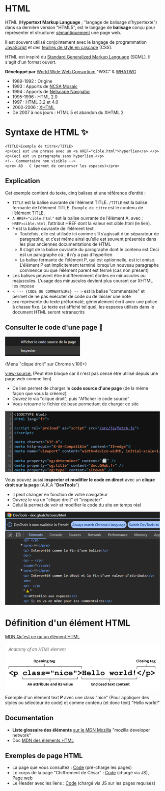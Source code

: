 # HTML
HTML (**Hypertext Markup Language** ; "langage de balisage d’hypertexte") dans sa dernière version "HTML5", est le langage de **balisage** conçu pour représenter et structurer [sémantiquement](https://fr.wikipedia.org/wiki/Sémantique) une page web.  

Il est souvent utilisé conjointement avec le langage de programmation [JavaScript](https://fr.wikipedia.org/wiki/JavaScript) et des [feuilles de style en cascade](https://fr.wikipedia.org/wiki/Feuilles_de_style_en_cascade) (CSS).  

HTML est inspiré du [Standard Generalized Markup Language](https://fr.wikipedia.org/wiki/Standard_Generalized_Markup_Language) (SGML). Il s'agit d'un format ouvert.

**Développé par**	[World Wide Web Consortium](https://fr.wikipedia.org/wiki/World_Wide_Web_Consortium) "W3C" & [WHATWG](https://fr.wikipedia.org/wiki/Web_Hypertext_Application_Technology_Working_Group)
- 1989-1992 : Origine
- 1993 : Apports de [NCSA Mosaic](https://fr.wikipedia.org/wiki/NCSA_Mosaic)
- 1994 : Apports de [Netscape Navigator](https://fr.wikipedia.org/wiki/Netscape_Navigator)
- 1995-1996 : HTML 2.0
- 1997 : HTML 3.2 et 4.0
- 2000-2006 : [XHTML](https://fr.wikipedia.org/wiki/Extensible_Hypertext_Markup_Language)
- De 2007 à nos jours : HTML 5 et abandon du XHTML 2

# Syntaxe de HTML ✨
```
<TITLE>Exemple de titre</TITLE>
<p>Ceci est une phrase avec un <a HREF="cible.html">hyperlien</a>.</p>
<p>Ceci est un paragraphe sans hyperlien.</p>
<!-- Commentaire non visible -->
<pre> AB   C (permet de conserver les espaces)</pre>
```

## Explication
Cet exemple contient du texte, cinq balises et une référence d’entité :
- `TITLE` est la balise ouvrante de l’élément TITLE. `/TITLE` est la balise fermante de l’élément TITLE. `Exemple de titre` est le contenu de l’élément TITLE.
- `A HREF="cible.html"` est la balise ouvrante de l’élément A, avec : `HREF=cible.html`, l’attribut HREF dont la valeur est cible.html (le lien).
- `P` est la balise ouvrante de l’élément text
  - Toutefois, elle est utilisée ici comme s’il s’agissait d’un séparateur de paragraphe, et c’est même ainsi qu’elle est souvent présentée dans les plus anciennes documentations de HTML
  - Il s’agit de la balise ouvrante du paragraphe dont le contenu est Ceci est un paragraphe où ; il n’y a pas d’hyperlien
  - La balise fermante de l’élément P, qui est optionnelle, est ici omise. L’élément P est implicitement terminé lorsqu’un nouveau paragraphe commence ou que l’élément parent est fermé (cas non présent)
- Les balises peuvent être indifféremment écrites en minuscules ou majuscules. L’usage des minuscules devient plus courant car XHTML les impose
- `< !-- {CODE OU COMMENTAIRE} -- >` est la balise "commentaire" et permet de ne pas exécuter de code ou de laisser une note
- `pre` représente du texte préformaté, généralement écrit avec une police à chasse fixe. Le texte est affiché tel quel, les espaces utilisés dans le document HTML seront retranscrits

## Consulter le code d'une page 🔬
![image Chrome RClick](https://github.com/Altherneum/.github/blob/main/note/assets/images/Chrome-RClick.png?raw=true)

(Menu "clique droit" sur Chrome v.100+)

[view-source:](view-source:https://doc.Altherneum.fr/cours/html) (Peut être bloqué car il n'est pas censé être utilisé depuis une page web comme lien)  

- Ce lien permet de charger le **code source d'une page** (de la même façon que vous la créerez)
- Ouvrez le via "clique droit", puis "Afficher le code source"
- Vous retourne le fichier de base permettant de charger ce site

![HTML source](https://github.com/Altherneum/.github/blob/main/note/assets/images/HTML-source.png?raw=true)

Vous pouvez aussi **inspecter et modifier le code en direct** avec un **clique droit sur la page** (A.K.A "**DevTools**")  

- Il peut changer en fonction de votre navigateur
- Ouvrez le via un "clique droit" et "inspecter"
- Celui là permet de voir et modifier le code du site en temps réel

![HTML-devTool](https://github.com/Altherneum/.github/blob/main/note/assets/images/HTML-devTool.png?raw=true)

# Définition d'un élément HTML
[MDN Qu'est ce qu'un élément HTML](https://developer.mozilla.org/fr/docs/Glossary/Element)

![image d'un élément HTML](https://github.com/Altherneum/.github/blob/main/note/assets/images/HTML-elem.png?raw=true)

Exemple d'un élément text **P** avec une class "nice" (Pour appliquer des styles ou sélecteur de code) et comme contenu (et donc text) "Hello world!"

## Documentation
- __**Liste glossaire des éléments**__ [sur le MDN Mozilla](https://developer.mozilla.org/fr/docs/Glossary/Element) "mozilla developer network"
- Doc [MDN des éléments HTML](https://developer.mozilla.org/fr/docs/Web/HTML/Element)

## Exemples de page HTML
- La page que vous consultez : [Code](https://github.com/Altherneum/Altherneum.github.io/blob/main/cours/html.html) (pré-charge les pages)
- Le corps de la page "Chiffrement de César" : [Code](https://github.com/Altherneum/Altherneum.github.io/blob/main/src/html/content/caesar.html) (chargé via JS), [Page web](https://doc.Altherneum.fr/outils/caesar.html)
- Le Header avec les liens : [Code](https://github.com/Altherneum/Altherneum.github.io/blob/main/src/html/include/header.html) (chargé via JS sur les pages requises)
